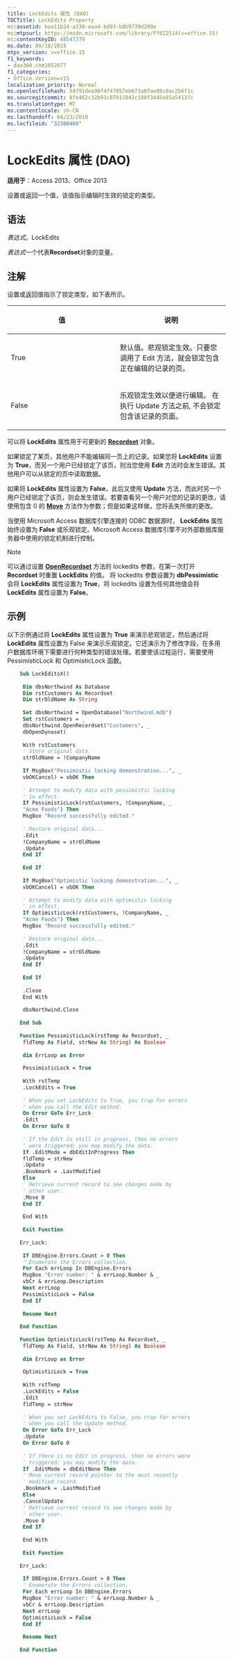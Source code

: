 ```yaml
---
title: LockEdits 属性 (DAO)
TOCTitle: LockEdits Property
ms:assetid: baa11b24-a330-eaa4-bd03-b8b9739d209e
ms:mtpsurl: https://msdn.microsoft.com/library/Ff822514(v=office.15)
ms:contentKeyID: 48547379
ms.date: 09/18/2015
mtps_version: v=office.15
f1_keywords:
- dao360.chm1052877
f1_categories:
- Office.Version=v15
localization_priority: Normal
ms.openlocfilehash: 54f91dea98f4f47057eb673a0fae08c8ac2b6f1c
ms.sourcegitcommit: 8fe462c32b91c87911942c188f3445e85a54137c
ms.translationtype: MT
ms.contentlocale: zh-CN
ms.lasthandoff: 04/23/2019
ms.locfileid: "32300460"
---
```

# <a name="recordsetlockedits-property-dao"></a>LockEdits 属性 (DAO)

**适用于**：Access 2013、Office 2013

设置或返回一个值，该值指示编辑时生效的锁定的类型。

## <a name="syntax"></a>语法

*表达式*。LockEdits

*表达式*一个代表**Recordset**对象的变量。

## <a name="remarks"></a>注解

设置或返回值指示了锁定类型，如下表所示。

<table>
<colgroup>
<col style="width: 50%" />
<col style="width: 50%" />
</colgroup>
<thead>
<tr class="header">
<th><p>值</p></th>
<th><p>说明</p></th>
</tr>
</thead>
<tbody>
<tr class="odd">
<td><p>True</p></td>
<td><p>默认值。悲观锁定生效。只要您调用了 Edit 方法，就会锁定包含正在编辑的记录的页。</p></td>
</tr>
<tr class="even">
<td><p>False</p></td>
<td><p>乐观锁定生效以便进行编辑。 在执行 Update 方法之前, 不会锁定包含该记录的页面。</p></td>
</tr>
</tbody>
</table>


可以将 **LockEdits** 属性用于可更新的 **[Recordset](recordset-object-dao.md)** 对象。

如果锁定了某页，其他用户不能编辑同一页上的记录。如果您将 **LockEdits** 设置为 **True**，而另一个用户已经锁定了该页，则当您使用 **Edit** 方法时会发生错误。其他用户可以从锁定的页中读取数据。

如果将 **LockEdits** 属性设置为 **False**，此后又使用 **Update** 方法，而此时另一个用户已经锁定了该页，则会发生错误。若要查看另一个用户对您的记录的更改，请使用包含 0 的 **[Move](recordset-move-method-dao.md)** 方法作为参数；但是如果这样做，您将丢失所做的更改。

当使用 Microsoft Access 数据库引擎连接的 ODBC 数据源时， **LockEdits** 属性始终设置为 **False** 或乐观锁定。Microsoft Access 数据库引擎不对外部数据库服务器中使用的锁定机制进行控制。

> [!NOTE]
> 可以通过设置 **[OpenRecordset](connection-openrecordset-method-dao.md)** 方法的 lockedits 参数，在第一次打开 **Recordset** 时重置 **LockEdits** 的值。 将 lockedits 参数设置为 **dbPessimistic** 会将 **LockEdits** 属性设置为 **True**，将 lockedits 设置为任何其他值会将 **LockEdits** 属性设置为 **False**。

## <a name="example"></a>示例

以下示例通过将 **LockEdits** 属性设置为 **True** 来演示悲观锁定，然后通过将 **LockEdits** 属性设置为 False 来演示乐观锁定。它还演示为了修改字段，在多用户数据库环境下需要进行何种类型的错误处理。若要使该过程运行，需要使用 PessimisticLock 和 OptimisticLock 函数。

```vb
    Sub LockEditsX() 
     
     Dim dbsNorthwind As Database 
     Dim rstCustomers As Recordset 
     Dim strOldName As String 
     
     Set dbsNorthwind = OpenDatabase("Northwind.mdb") 
     Set rstCustomers = _ 
     dbsNorthwind.OpenRecordset("Customers", _ 
     dbOpenDynaset) 
     
     With rstCustomers 
     ' Store original data. 
     strOldName = !CompanyName 
     
     If MsgBox("Pessimistic locking demonstration...", _ 
     vbOKCancel) = vbOK Then 
     
     ' Attempt to modify data with pessimistic locking 
     ' in effect. 
     If PessimisticLock(rstCustomers, !CompanyName, _ 
     "Acme Foods") Then 
     MsgBox "Record successfully edited." 
     
     ' Restore original data... 
     .Edit 
     !CompanyName = strOldName 
     .Update 
     End If 
     
     End If 
     
     If MsgBox("Optimistic locking demonstration...", _ 
     vbOKCancel) = vbOK Then 
     
     ' Attempt to modify data with optimistic locking 
     ' in effect. 
     If OptimisticLock(rstCustomers, !CompanyName, _ 
     "Acme Foods") Then 
     MsgBox "Record successfully edited." 
     
     ' Restore original data... 
     .Edit 
     !CompanyName = strOldName 
     .Update 
     End If 
     
     End If 
     
     .Close 
     End With 
     
     dbsNorthwind.Close 
     
    End Sub 
     
    Function PessimisticLock(rstTemp As Recordset, _ 
     fldTemp As Field, strNew As String) As Boolean 
     
     dim ErrLoop as Error 
     
     PessimisticLock = True 
     
     With rstTemp 
     .LockEdits = True 
     
     ' When you set LockEdits to True, you trap for errors 
     ' when you call the Edit method. 
     On Error GoTo Err_Lock 
     .Edit 
     On Error GoTo 0 
     
     ' If the Edit is still in progress, then no errors 
     ' were triggered; you may modify the data. 
     If .EditMode = dbEditInProgress Then 
     fldTemp = strNew 
     .Update 
     .Bookmark = .LastModified 
     Else 
     ' Retrieve current record to see changes made by 
     ' other user. 
     .Move 0 
     End If 
     
     End With 
     
     Exit Function 
     
    Err_Lock: 
     
     If DBEngine.Errors.Count > 0 Then 
     ' Enumerate the Errors collection. 
     For Each errLoop In DBEngine.Errors 
     MsgBox "Error number: " & errLoop.Number & _ 
     vbCr & errLoop.Description 
     Next errLoop 
     PessimisticLock = False 
     End If 
     
     Resume Next 
     
    End Function 
     
    Function OptimisticLock(rstTemp As Recordset, _ 
     fldTemp As Field, strNew As String) As Boolean 
     
     dim ErrLoop as Error 
     
     OptimisticLock = True 
     
     With rstTemp 
     .LockEdits = False 
     .Edit 
     fldTemp = strNew 
     
     ' When you set LockEdits to False, you trap for errors 
     ' when you call the Update method. 
     On Error GoTo Err_Lock 
     .Update 
     On Error GoTo 0 
     
     ' If there is no Edit in progress, then no errors were 
     ' triggered; you may modify the data. 
     If .EditMode = dbEditNone Then 
     ' Move current record pointer to the most recently 
     ' modified record. 
     .Bookmark = .LastModified 
     Else 
     .CancelUpdate 
     ' Retrieve current record to see changes made by 
     ' other user. 
     .Move 0 
     End If 
     
     End With 
     
     Exit Function 
     
    Err_Lock: 
     
     If DBEngine.Errors.Count > 0 Then 
     ' Enumerate the Errors collection. 
     For Each errLoop In DBEngine.Errors 
     MsgBox "Error number: " & errLoop.Number & _ 
     vbCr & errLoop.Description 
     Next errLoop 
     OptimisticLock = False 
     End If 
     
     Resume Next 
     
    End Function
```
